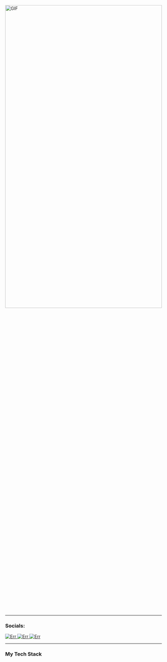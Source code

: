 <!-- ### Hi there 👋 -->
<img width="100%" height="50%" src="https://media.giphy.com/media/v1.Y2lkPTc5MGI3NjExYzl3bTNhcjh3czJkbXBkaDk4eWQ0NzUyMHBmMGRxbDdlbTI0ajdkdSZlcD12MV9pbnRlcm5hbF9naWZfYnlfaWQmY3Q9Zw/tgVwqeYuPvmyjTQhEi/giphy.gif" alt="GIF"/>

<!--
**JianefrelDionaldo/JianefrelDionaldo** is a ✨ _special_ ✨ repository because its `README.md` (this file) appears on your GitHub profile.

Here are some ideas to get you started:

- 🔭 I’m currently working on ...
- 🌱 I’m currently learning ...
- 👯 I’m looking to collaborate on ...
- 🤔 I’m looking for help with ...
- 💬 Ask me about ...
- 📫 How to reach me: ...
- 😄 Pronouns: ...
- ⚡ Fun fact: ...
-->

------------------------------------------- 

### Socials:
<p align="left">
  <a href="https://www.linkedin.com/in/jianefrel-dionaldo-7a2724258/" target="_blank">
    <img title="my-LinkedIn" alt="Err" src="https://custom-icon-badges.demolab.com/badge/LinkedIn-0A66C2.svg?logo=logo-linkedin&logoColor=white">
  </a>
  <a href="https://www.facebook.com/jian.dionaldoll" target="_blank">
    <img title="my-Facebook" alt="Err" src="https://custom-icon-badges.demolab.com/badge/Facebook-1778F2.svg?logo=logo-facebook&logoColor=white">
  </a>
  <a href="https://www.instagram.com/jn_devz/" target="_blank">
    <img title="my-Instagram" alt="Err" src="https://custom-icon-badges.demolab.com/badge/Instagram-C13584.svg?logo=logo-instagram&logoColor=white">
  </a>
</p>

------------------------------------------- 

### My Tech Stack

